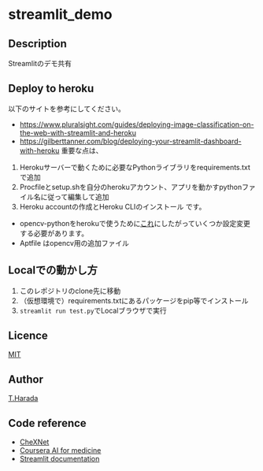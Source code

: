 # streamlit_demo

## Description
Streamlitのデモ共有

## Deploy to heroku
以下のサイトを参考にしてください。
* https://www.pluralsight.com/guides/deploying-image-classification-on-the-web-with-streamlit-and-heroku
* https://gilberttanner.com/blog/deploying-your-streamlit-dashboard-with-heroku
重要な点は、
1. Herokuサーバーで動くために必要なPythonライブラリをrequirements.txtで追加
2. Procfileとsetup.shを自分のherokuアカウント、アプリを動かすpythonファイル名に従って編集して追加
3. Heroku accountの作成とHeroku CLIのインストール
です。

* opencv-pythonをherokuで使うために[これ](https://qiita.com/haru1843/items/210cb08024195b9d1bc8)にしたがっていくつか設定変更する必要があります。
* Aptfile はopencv用の追加ファイル

## Localでの動かし方
1. このレポジトリのclone先に移動
2. （仮想環境で）requirements.txtにあるパッケージをpip等でインストール
3.  `streamlit run test.py`でLocalブラウザで実行

## Licence
[MIT](https://github.com/Taiki92777/streamlit_demo/blob/master/LICENSE)

## Author
[T.Harada](https://github.com/Taiki92777)

## Code reference
* [CheXNet](https://arxiv.org/abs/1711.05225)
* [Coursera AI for medicine](https://www.coursera.org/specializations/ai-for-medicine)
* [Streamlit documentation](https://docs.streamlit.io/en/stable/)
